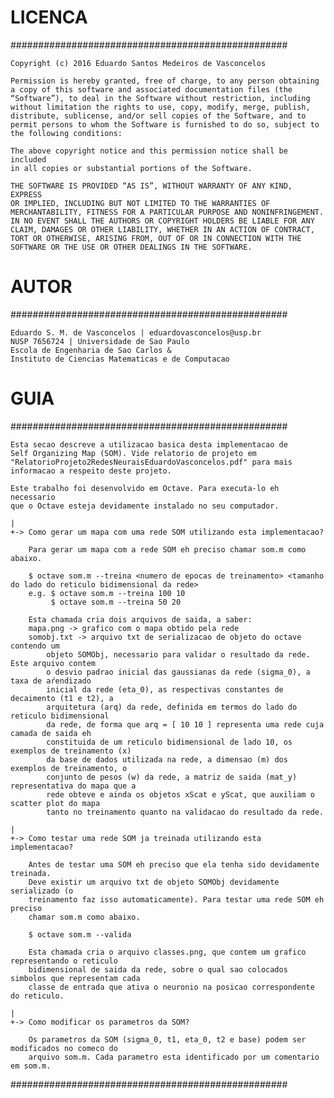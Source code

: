 # LICENCA
##################################################

    Copyright (c) 2016 Eduardo Santos Medeiros de Vasconcelos

    Permission is hereby granted, free of charge, to any person obtaining 
    a copy of this software and associated documentation files (the 
    “Software”), to deal in the Software without restriction, including 
    without limitation the rights to use, copy, modify, merge, publish, 
    distribute, sublicense, and/or sell copies of the Software, and to 
    permit persons to whom the Software is furnished to do so, subject to 
    the following conditions:

    The above copyright notice and this permission notice shall be included 
    in all copies or substantial portions of the Software.

    THE SOFTWARE IS PROVIDED “AS IS”, WITHOUT WARRANTY OF ANY KIND, EXPRESS 
    OR IMPLIED, INCLUDING BUT NOT LIMITED TO THE WARRANTIES OF 
    MERCHANTABILITY, FITNESS FOR A PARTICULAR PURPOSE AND NONINFRINGEMENT. 
    IN NO EVENT SHALL THE AUTHORS OR COPYRIGHT HOLDERS BE LIABLE FOR ANY 
    CLAIM, DAMAGES OR OTHER LIABILITY, WHETHER IN AN ACTION OF CONTRACT, 
    TORT OR OTHERWISE, ARISING FROM, OUT OF OR IN CONNECTION WITH THE 
    SOFTWARE OR THE USE OR OTHER DEALINGS IN THE SOFTWARE.

# AUTOR
##################################################

    Eduardo S. M. de Vasconcelos | eduardovasconcelos@usp.br
    NUSP 7656724 | Universidade de Sao Paulo
    Escola de Engenharia de Sao Carlos &
    Instituto de Ciencias Matematicas e de Computacao

# GUIA
##################################################

    Esta secao descreve a utilizacao basica desta implementacao de
    Self Organizing Map (SOM). Vide relatorio de projeto em
    "RelatorioProjeto2RedesNeuraisEduardoVasconcelos.pdf" para mais
    informacao a respeito deste projeto.

    Este trabalho foi desenvolvido em Octave. Para executa-lo eh necessario
    que o Octave esteja devidamente instalado no seu computador.

    |
    +-> Como gerar um mapa com uma rede SOM utilizando esta implementacao?

        Para gerar um mapa com a rede SOM eh preciso chamar som.m como abaixo.

        $ octave som.m --treina <numero de epocas de treinamento> <tamanho do lado do reticulo bidimensional da rede>
        e.g. $ octave som.m --treina 100 10
             $ octave som.m --treina 50 20

        Esta chamada cria dois arquivos de saida, a saber:
        mapa.png -> grafico com o mapa obtido pela rede
        somobj.txt -> arquivo txt de serializacao de objeto do octave contendo um
            objeto SOMObj, necessario para validar o resultado da rede. Este arquivo contem
            o desvio padrao inicial das gaussianas da rede (sigma_0), a taxa de aŕendizado
            inicial da rede (eta_0), as respectivas constantes de decaimento (t1 e t2), a
            arquitetura (arq) da rede, definida em termos do lado do reticulo bidimensional
            da rede, de forma que arq = [ 10 10 ] representa uma rede cuja camada de saida eh
            constituida de um reticulo bidimensional de lado 10, os exemplos de treinamento (x)
            da base de dados utilizada na rede, a dimensao (m) dos exemplos de treinamento, o
            conjunto de pesos (w) da rede, a matriz de saida (mat_y) representativa do mapa que a
            rede obteve e ainda os objetos xScat e yScat, que auxiliam o scatter plot do mapa
            tanto no treinamento quanto na validacao do resultado da rede.

    |
    +-> Como testar uma rede SOM ja treinada utilizando esta implementacao?

        Antes de testar uma SOM eh preciso que ela tenha sido devidamente treinada.
        Deve existir um arquivo txt de objeto SOMObj devidamente serializado (o
        treinamento faz isso automaticamente). Para testar uma rede SOM eh preciso
        chamar som.m como abaixo.

        $ octave som.m --valida
        
        Esta chamada cria o arquivo classes.png, que contem um grafico representando o reticulo
        bidimensional de saida da rede, sobre o qual sao colocados simbolos que representam cada
        classe de entrada que ativa o neuronio na posicao correspondente do reticulo.
    
    |
    +-> Como modificar os parametros da SOM?
        
        Os parametros da SOM (sigma_0, t1, eta_0, t2 e base) podem ser modificados no comeco do
        arquivo som.m. Cada parametro esta identificado por um comentario em som.m.

##################################################
